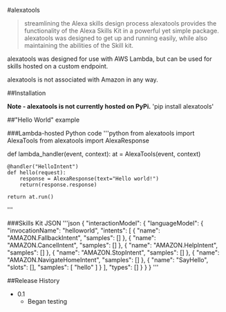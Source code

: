 #alexatools
>streamlining the Alexa skills design process
alexatools provides the functionality of the Alexa Skills Kit in a powerful yet simple package. alexatools was designed to get up and running easily, while also maintaining the abilities of the Skill kit. 

alexatools was designed for use with AWS Lambda, but can be used for skills hosted on a custom endpoint.

alexatools is not associated with Amazon in any way.

##Installation

**Note - alexatools is not currently hosted on PyPi.**
'pip install alexatools'

##"Hello World" example

###Lambda-hosted Python code
'''python
from alexatools import AlexaTools
from alexatools import AlexaResponse

def lambda_handler(event, context):
	at = AlexaTools(event, context)

	@handler("HelloIntent")
	def hello(request):
		response = AlexaResponse(text="Hello world!")
		return(response.response)
	
	return at.run()
'''

###Skills Kit JSON
'''json
{
    "interactionModel": {
        "languageModel": {
            "invocationName": "helloworld",
            "intents": [
                {
                    "name": "AMAZON.FallbackIntent",
                    "samples": []
                },
                {
                    "name": "AMAZON.CancelIntent",
                    "samples": []
                },
                {
                    "name": "AMAZON.HelpIntent",
                    "samples": []
                },
                {
                    "name": "AMAZON.StopIntent",
                    "samples": []
                },
                {
                    "name": "AMAZON.NavigateHomeIntent",
                    "samples": []
                },
                {
                    "name": "SayHello",
                    "slots": [],
                    "samples": [
                        "hello"
                    ]
                }
            ],
            "types": []
        }
    }
}
'''

##Release History
* 0.1
	* Began testing